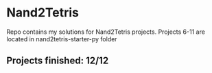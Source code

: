 # Nand2Tetris
Repo contains my solutions for Nand2Tetris projects.
Projects 6-11 are located in nand2tetris-starter-py folder

## Projects finished: 12/12
